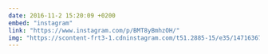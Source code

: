 ```yaml
---
date: 2016-11-2 15:20:09 +0200
embed: "instagram"
link: "https://www.instagram.com/p/BMT8yBmhzOH/"
img: "https://scontent-frt3-1.cdninstagram.com/t51.2885-15/e35/14716367_1753337761598087_3514196787671859200_n.jpg"
---
```

